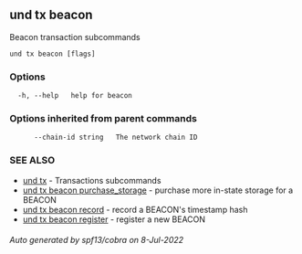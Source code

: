 ## und tx beacon

Beacon transaction subcommands

```
und tx beacon [flags]
```

### Options

```
  -h, --help   help for beacon
```

### Options inherited from parent commands

```
      --chain-id string   The network chain ID
```

### SEE ALSO

* [und tx](und_tx.md)	 - Transactions subcommands
* [und tx beacon purchase_storage](und_tx_beacon_purchase_storage.md)	 - purchase more in-state storage for a BEACON
* [und tx beacon record](und_tx_beacon_record.md)	 - record a BEACON's timestamp hash
* [und tx beacon register](und_tx_beacon_register.md)	 - register a new BEACON

###### Auto generated by spf13/cobra on 8-Jul-2022
